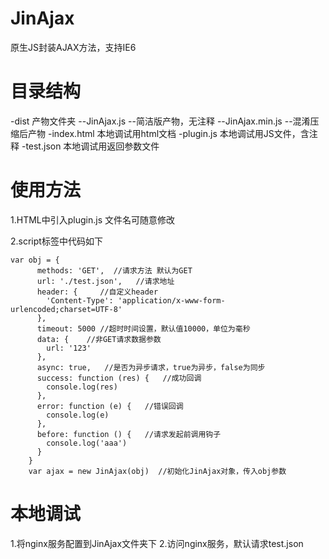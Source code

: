 # JinAjax

原生JS封装AJAX方法，支持IE6


# 目录结构

-dist  产物文件夹
--JinAjax.js  --简洁版产物，无注释
--JinAjax.min.js  --混淆压缩后产物
-index.html 本地调试用html文档
-plugin.js 本地调试用JS文件，含注释
-test.json 本地调试用返回参数文件


# 使用方法
1.HTML中引入plugin.js  文件名可随意修改

2.script标签中代码如下

```
var obj = {
      methods: 'GET',  //请求方法 默认为GET
      url: './test.json',   //请求地址
      header: {     //自定义header
        'Content-Type': 'application/x-www-form-urlencoded;charset=UTF-8'
      },
      timeout: 5000 //超时时间设置，默认值10000，单位为毫秒
      data: {    //非GET请求数据参数
        url: '123'
      },
      async: true,   //是否为异步请求，true为异步，false为同步
      success: function (res) {   //成功回调
        console.log(res)
      },
      error: function (e) {   //错误回调
        console.log(e)
      },
      before: function () {   //请求发起前调用钩子
        console.log('aaa')
      }
    }
    var ajax = new JinAjax(obj)  //初始化JinAjax对象，传入obj参数
```


# 本地调试
1.将nginx服务配置到JinAjax文件夹下
2.访问nginx服务，默认请求test.json
